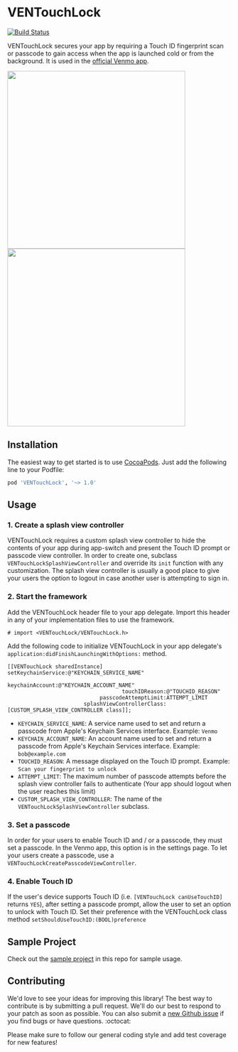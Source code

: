 VENTouchLock
=============
[![Build Status](https://travis-ci.org/venmo/VENTouchLock.svg?branch=master)](https://travis-ci.org/venmo/VENTouchLock)

VENTouchLock secures your app by requiring a Touch ID fingerprint scan or passcode to gain access when the app is launched cold or from the background. It is used in the [official Venmo app](https://itunes.apple.com/us/app/venmo/id351727428?mt=8).

<img src="http://i.imgur.com/Wt8yi6k.jpg" height="400px" /> <img src="http://i.imgur.com/g4Xrse9.gif" height="400px" />

Installation
------------
The easiest way to get started is to use [CocoaPods](http://cocoapods.org/). Just add the following line to your Podfile:

```ruby
pod 'VENTouchLock', '~> 1.0'
```

Usage
-----

### 1. Create a splash view controller
VENTouchLock requires a custom splash view controller to hide the contents of your app during app-switch and present the Touch ID prompt or passcode view controller. In order to create one, subclass ```VENTouchLockSplashViewController``` and override its ```init``` function with any customization. The splash view controller is usually a good place to give your users the option to logout in case another user is attempting to sign in.

### 2. Start the framework
Add the VENTouchLock header file to your app delegate. Import this header in any of your implementation files to use the framework.
```obj-c
# import <VENTouchLock/VENTouchLock.h>
```
Add the following code to initialize VENTouchLock in your app delegate's ```application:didFinishLaunchingWithOptions:``` method.
```obj-c
[[VENTouchLock sharedInstance] setKeychainService:@"KEYCHAIN_SERVICE_NAME"
								  keychainAccount:@"KEYCHAIN_ACCOUNT_NAME"
                                    touchIDReason:@"TOUCHID_REASON"
                             passcodeAttemptLimit:ATTEMPT_LIMIT
                        splashViewControllerClass:[CUSTOM_SPLASH_VIEW_CONTROLLER class]];
```

* `KEYCHAIN_SERVICE_NAME`: A service name used to set and return a passcode from Apple's Keychain Services interface. Example: `Venmo`
* `KEYCHAIN_ACCOUNT_NAME`: An account name used to set and return a passcode from Apple's Keychain Services interface. Example: `bob@example.com`
* `TOUCHID_REASON`: A message displayed on the Touch ID prompt. Example: `Scan your fingerprint to unlock`
* `ATTEMPT_LIMIT`: The maximum number of passcode attempts before the splash view controller fails to authenticate (Your app should logout when the user reaches this limit)
* `CUSTOM_SPLASH_VIEW_CONTROLLER`: The name of the ```VENTouchLockSplashViewController``` subclass.

### 3. Set a passcode
In order for your users to enable Touch ID and / or a passcode, they must set a passcode. In the Venmo app, this option is in the settings page. To let your users create a passcode, use a ```VENTouchLockCreatePasscodeViewController```.

### 4. Enable Touch ID
If the user's device supports Touch ID (i.e. ```[VENTouchLock canUseTouchID]``` returns ```YES```), after setting a passcode prompt, allow the user to set an option to unlock with Touch ID. Set their preference with the VENTouchLock class method ```setShouldUseTouchID:(BOOL)preference``` 

Sample Project
--------------
Check out the [sample project](https://github.com/venmo/VENTouchLock/tree/master/VENTouchLockSample) in this repo for sample usage.

Contributing
------------

We'd love to see your ideas for improving this library! The best way to contribute is by submitting a pull request. We'll do our best to respond to your patch as soon as possible. You can also submit a [new Github issue](https://github.com/venmo/VENTouchLock/issues/new) if you find bugs or have questions. :octocat:

Please make sure to follow our general coding style and add test coverage for new features!
